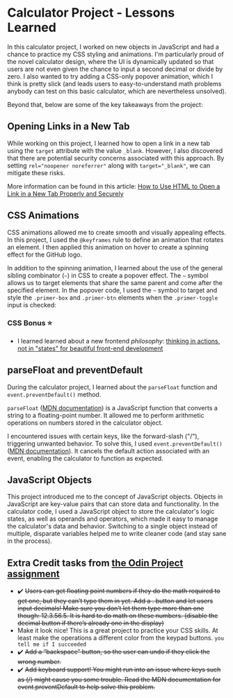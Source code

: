 # Calculator Project - Lessons Learned

In this calculator project, I worked on new objects in JavaScript and had a chance to practice my CSS styling and animations. I'm particularly proud of the novel calculator design, where the UI is dynamically updated so that users are not even given the chance to input a second decimal or divide by zero. I also wanted to try adding a CSS-only popover animation, which I think is pretty slick (and leads users to easy-to-understand math problems anybody can test on this basic calculator, which are nevertheless unsolved). 

Beyond that, below are some of the key takeaways from the project:

## Opening Links in a New Tab

While working on this project, I learned how to open a link in a new tab using the `target` attribute with the value `_blank`. However, I also discovered that there are potential security concerns associated with this approach. By setting `rel="noopener noreferrer"` along with `target="_blank"`, we can mitigate these risks.

More information can be found in this article: [How to Use HTML to Open a Link in a New Tab Properly and Securely](https://www.freecodecamp.org/news/how-to-use-html-to-open-link-in-new-tab/)

## CSS Animations

CSS animations allowed me to create smooth and visually appealing effects. In this project, I used the `@keyframes` rule to define an animation that rotates an element. I then applied this animation on hover to create a spinning effect for the GitHub logo.

In addition to the spinning animation, I learned about the use of the general sibling combinator (`~`) in CSS to create a popover effect. The `~` symbol allows us to target elements that share the same parent and come after the specified element. In the popover code, I used the `~` symbol to target and style the `.primer-box` and `.primer-btn` elements when the `.primer-toggle` input is checked:

### CSS Bonus :star:
- I learned learned about a new frontend *philosophy*: [thinking in actions, not in "states" for beautiful front-end development](https://www.joshwcomeau.com/animation/css-transitions/)

## parseFloat and preventDefault

During the calculator project, I learned about the `parseFloat` function and `event.preventDefault()` method.

`parseFloat` ([MDN documentation](https://developer.mozilla.org/en-US/docs/Web/JavaScript/Reference/Global_Objects/parseFloat)) is a JavaScript function that converts a string to a floating-point number. It allowed me to perform arithmetic operations on numbers stored in the calculator object.

I encountered issues with certain keys, like the forward-slash ("/"), triggering unwanted behavior. To solve this, I used `event.preventDefault()` ([MDN documentation](https://developer.mozilla.org/en-US/docs/Web/API/Event/preventDefault)). It cancels the default action associated with an event, enabling the calculator to function as expected.

## JavaScript Objects

This project introduced me to the concept of JavaScript objects. Objects in JavaScript are key-value pairs that can store data and functionality. In the calculator code, I used a JavaScript object to store the calculator's logic states, as well as operands and operators, which made it easy to manage the calculator's data and behavior. Switching to a single object instead of multiple, disparate variables helped me to write cleaner code (and stay sane in the process).

## Extra Credit tasks from [the Odin Project assignment](https://www.theodinproject.com/lessons/foundations-calculator)
- :heavy_check_mark: ~~Users can get floating point numbers if they do the math required to get one, but they can’t type them in yet. Add a . button and let users input decimals! Make sure you don’t let them type more than one though: 12.3.56.5. It is hard to do math on these numbers. (disable the decimal button if there’s already one in the display)~~
- Make it look nice! This is a great project to practice your CSS skills. At least make the operations a different color from the keypad buttons. `you tell me if I succeeded`
- :heavy_check_mark: ~~Add a “backspace” button, so the user can undo if they click the wrong number.~~
- :heavy_check_mark: ~~Add keyboard support! You might run into an issue where keys such as (/) might cause you some trouble. Read the MDN documentation for event.preventDefault to help solve this problem.~~